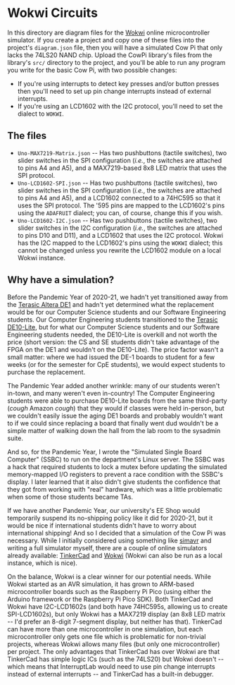 # Wokwi Circuits

In this directory are diagram files for the [Wokwi](https://wokwi.com/) online
microcontroller simulator. If you create a project and copy one of these files
into the project's `diagram.json` file, then you will have a simulated Cow Pi
that only lacks the 74LS20 NAND chip. Upload the CowPi library's files from
the library's `src/` directory to the project, and you'll be able to run any
program you write for the basic Cow Pi, with two possible changes:

- If you're using interrupts to detect key presses and/or button presses then
  you'll need to set up pin change interrupts instead of external interrupts.
- If you're using an LCD1602 with the I2C protocol, you'll need to set the
  dialect to `WOKWI`.

## The files

- `Uno-MAX7219-Matrix.json` -- Has two pushbuttons (tactile switches), two
  slider switches in the SPI configuration (*i.e.*, the switches are attached
  to pins A4 and A5), and a MAX7219-based 8x8 LED matrix that uses the SPI
  protocol.
- `Uno-LCD1602-SPI.json` -- Has two pushbuttons (tactile switches), two
  slider switches in the SPI configuration (*i.e.*, the switches are attached
  to pins A4 and A5), and a LCD1602 connected to a 74HC595 so that it uses the
  SPI protocol. The '595 pins are mapped to the LCD1602's pins using the
  `ADAFRUIT` dialect; you can, of course, change this if you wish.
- `Uno-LCD1602-I2C.json` -- Has two pushbuttons (tactile switches), two
  slider switches in the I2C configuration (*i.e.*, the switches are attached
  to pins D10 and D11), and a LCD1602 that uses the I2C protocol. Wokwi has
  the I2C mapped to the LCD1602's pins using the `WOKWI` dialect; this cannot be
  changed unless you rewrite the LCD1602 module on a local Wokwi instance.

## Why have a simulation?

Before the Pandemic Year of 2020-21, we hadn't yet transitioned away from the
[Terasic Altera DE1](https://www.terasic.com.tw/cgi-bin/page/archive.pl?No=83)
and hadn't yet determined what the replacement would be for our Computer Science
students and our Software Engineering students. Our Computer Engineering
students transitioned to the [Terasic DE10-Lite](http://de10-lite.terasic.com/),
but for what our Computer Science students and our Software Engineering students
needed, the DE10-Lite is overkill and not worth the price (short version: the CS
and SE students didn't take advantage of the FPGA on the DE1 and wouldn't on the
DE10-Lite). The price factor wasn't a small matter: where we had issued the DE-1
boards to student for a few weeks (or for the semester for CpE students), we
would expect students to purchase the replacement.

The Pandemic Year added another wrinkle: many of our students weren't in-town,
and many weren't even in-country! The Computer Engineering students were able to
purchase DE10-Lite boards from the same third-party (*cough* Amazon *cough*)
that they would if classes were held in-person, but we couldn't easily issue
the aging DE1 boards and probably wouldn't want to if we could since replacing
a board that finally went dud wouldn't be a simple matter of walking down the
hall from the lab room to the sysadmin suite.

And so, for the Pandemic Year, I wrote the "Simulated Single Board Computer" 
(SSBC) to run on the department's Linux server. The SSBC was a hack that
required students to lock a mutex before updating the simulated memory-mapped
I/O registers to prevent a race condition with the SSBC's display. I later
learned that it also didn't give students the confidence that they got from
working with "real" hardware, which was a little problematic when some of those
students became TAs.

If we have another Pandemic Year, our university's EE Shop would temporarily 
suspend its no-shipping policy like it did for 2020-21, but it would be nice
if international students didn't have to worry about international shipping!
And so I decided that a simulation of the Cow Pi was necessary. While I
initially considered using something like 
[simavr](https://github.com/buserror/simavr) and writing a full simulator
myself, there are a couple of online simulators already available:
[TinkerCad](https://www.tinkercad.com/) and [Wokwi](https://wokwi.com/) (Wokwi
can also be run as a local instance, which is nice).

On the balance, Wokwi is a clear winner for our potential needs. While Wokwi
started as an AVR simulation, it has grown to ARM-based microcontroller boards
such as the Raspberry Pi Pico (using either the Arduino framework or the
Raspberry Pi Pico SDK). Both TinkerCad and Wokwi have I2C-LCD1602s (and both
have 74HC595s, allowing us to create SPI-LCD1602s), but only Wokwi has a MAX7219
display (an 8x8 LED matrix -- I'd prefer an 8-digit 7-segment display, but
neither has that). TinkerCad can have more than one microcontroller in one
simulation, but each microcontroller only gets one file which is problematic
for non-trivial projects, whereas Wokwi allows many files (but only one
microcontroller) per project. The only advantages that TinkerCad has over
Wokwi are that TinkerCad has simple logic ICs (such as the 74LS20) but Wokwi
doesn't -- which means that InterruptLab would need to use pin change interrupts
instead of external interrupts -- and TinkerCad has a built-in debugger.